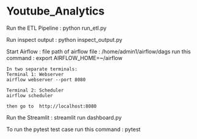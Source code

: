 # Youtube_Analytics

Run the ETL Pipeline : python run_etl.py

Run inspect output : python inspect_output.py











Start Airflow :
    file path of airflow file : /home/admin1/airflow/dags
    run this command : export AIRFLOW_HOME=~/airflow

    In two separate terminals:
    Terminal 1: Webserver    
    airflow webserver --port 8080

    Terminal 2: Scheduler    
    airflow scheduler

    then go to  http://localhost:8080 
    

Run the Streamlit : streamlit run dashboard.py

To run the pytest test case run this command : pytest

